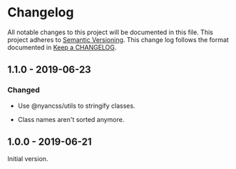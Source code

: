 # Changelog

All notable changes to this project will be documented in this file.
This project adheres to [Semantic Versioning].
This change log follows the format documented in [Keep a CHANGELOG].

[semantic versioning]: http://semver.org/
[keep a changelog]: http://keepachangelog.com/

## 1.1.0 - 2019-06-23

### Changed

- Use @nyancss/utils to stringify classes.

- Class names aren't sorted anymore.

## 1.0.0 - 2019-06-21

Initial version.
